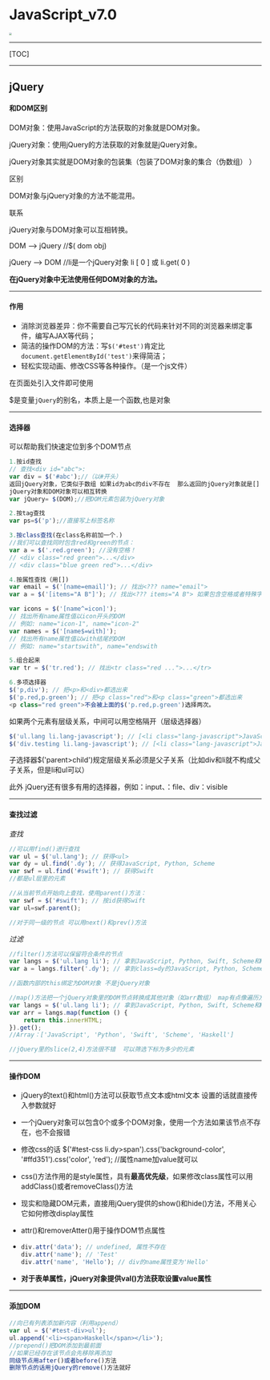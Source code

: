 # JavaScript_v7.0

<img src="https://theskyhouse.oss-cn-hangzhou.aliyuncs.com/[2213]Lillie-60167508.png" style="zoom: 33%;" />

------

[TOC]

------

## jQuery

#### 和DOM区别

DOM对象：使用JavaScript的方法获取的对象就是DOM对象。

jQuery对象：使用jQuery的方法获取的对象就是jQuery对象。

jQuery对象其实就是DOM对象的包装集（包装了DOM对象的集合（伪数组） ）

区别

DOM对象与jQuery对象的方法不能混用。

联系

jQuery对象与DOM对象可以互相转换。

DOM  ——>  jQuery    //$( dom obj)

jQuery  ——>  DOM    //li是一个jQuery对象 li [ 0 ]  或  li.get( 0 )

**在jQuery对象中无法使用任何DOM对象的方法。**

------

#### 作用

- 消除浏览器差异：你不需要自己写冗长的代码来针对不同的浏览器来绑定事件，编写AJAX等代码；
- 简洁的操作DOM的方法：写`$('#test')`肯定比`document.getElementById('test')`来得简洁；
- 轻松实现动画、修改CSS等各种操作。（是一个js文件）

在页面<head>处引入文件即可使用<script src="//code.jquery.com/jquery-1.11.3.min.js"></script>

$是变量`jQuery`的别名，本质上是一个函数,也是对象

------

#### 选择器

可以帮助我们快速定位到多个DOM节点

```javascript
1.按id查找
// 查找<div id="abc">:
var div = $('#abc');//（以#开头）
返回jQuery对象，它类似于数组 如果id为abc的div不存在  那么返回的jQuery对象就是[] 这样就不用判断（div===undefined）
jQuery对象和DOM对象可以相互转换
var jQuery= $(DOM);//把DOM元素包装为jQuery对象

2.按tag查找
var ps=$('p');//直接写上标签名称

3.按class查找(在class名称前加一个.)
//我们可以查找同时包含red和green的节点：
var a = $('.red.green'); //没有空格！
// <div class="red green">...</div>
// <div class="blue green red">...</div>

4.按属性查找（用[])
var email = $('[name=email]'); // 找出<??? name="email">
var a = $('[items="A B"]'); // 找出<??? items="A B"> 如果包含空格或者特殊字符，要用到双引号

var icons = $('[name^=icon]'); 
// 找出所有name属性值以icon开头的DOM
// 例如: name="icon-1", name="icon-2"
var names = $('[name$=with]');
// 找出所有name属性值以with结尾的DOM
// 例如: name="startswith", name="endswith

5.组合起来
var tr = $('tr.red'); // 找出<tr class="red ...">...</tr>

6.多项选择器
$('p,div'); // 把<p>和<div>都选出来
$('p.red,p.green'); // 把<p class="red">和<p class="green">都选出来
<p class="red green">不会被上面的$('p.red,p.green')选择两次。
```

如果两个元素有层级关系，中间可以用空格隔开（层级选择器）

```javascript
$('ul.lang li.lang-javascript'); // [<li class="lang-javascript">JavaScript</li>]
$('div.testing li.lang-javascript'); // [<li class="lang-javascript">JavaScript</li>]
```

子选择器$('parent>child')规定层级关系必须是父子关系（比如div和li就不构成父子关系，但是li和ul可以）

此外 jQuery还有很多有用的选择器，例如：input、：file、div：visible

------

#### 查找过滤

*查找*

```javascript
//可以用find()进行查找
var ul = $('ul.lang'); // 获得<ul>
var dy = ul.find('.dy'); // 获得JavaScript, Python, Scheme
var swf = ul.find('#swift'); // 获得Swift
//都是ul层里的元素

//从当前节点开始向上查找，使用parent()方法：
var swf = $('#swift'); // 按id获得Swift
var ul=swf.parent();

//对于同一级的节点 可以用next()和prev()方法

```

*过滤*

```javascript
//filter()方法可以保留符合条件的节点
var langs = $('ul.lang li'); // 拿到JavaScript, Python, Swift, Scheme和Haskell
var a = langs.filter('.dy'); // 拿到class=dy的JavaScript, Python, Scheme

//函数内部的this绑定为DOM对象 不是jQuery对象

//map()方法把一个jQuery对象里的DOM节点转换成其他对象（如arr数组） map有点像遍历方法
var langs = $('ul.lang li'); // 拿到JavaScript, Python, Swift, Scheme和Haskell
var arr = langs.map(function () {
    return this.innerHTML;
}).get();  
//Array：['JavaScript', 'Python', 'Swift', 'Scheme', 'Haskell']

//jQuery里的slice(2,4)方法很不错  可以筛选下标为多少的元素

```

------

#### 操作DOM

- jQuery的text()和html()方法可以获取节点文本或html文本 设置的话就直接传入参数就好

- 一个jQuery对象可以包含0个或多个DOM对象，使用一个方法如果该节点不存在，也不会报错

- 修改css的话  $('#test-css li.dy>span').css('background-color', '#ffd351').css('color', 'red');   //属性name加value就可以

- css()方法作用的是style属性，具有**最高优先级**，如果修改class属性可以用addClass()或者removeClass()方法

- 现实和隐藏DOM元素，直接用jQuery提供的show()和hide()方法，不用关心它如何修改display属性

- attr()和removerAtter()用于操作DOM节点属性

- ```javascript
  div.attr('data'); // undefined, 属性不存在
  div.attr('name'); // 'Test'
  div.attr('name', 'Hello'); // div的name属性变为'Hello'
  ```

- **对于表单属性，jQuery对象提供val()方法获取设置value属性**

------

#### 添加DOM

```javascript
//向已有列表添加新内容（利用append）
var ul = $('#test-div>ul');
ul.append('<li><span>Haskell</span></li>');
//prepend()把DOM添加到最前面  
//如果已经存在该节点会先移除再添加
同级节点用after()或者before()方法
删除节点的话用jQuery的remove()方法就好

```

